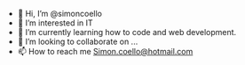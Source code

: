 - 👋 Hi, I’m @simoncoello
- 👀 I’m interested in IT
- 🌱 I’m currently learning how to code and web development.
- 💞️ I’m looking to collaborate on ...
- 📫 How to reach me Simon.coello@hotmail.com

<!---
simoncoello/simoncoello is a ✨ special ✨ repository because its `README.md` (this file) appears on your GitHub profile.
You can click the Preview link to take a look at your changes.
--->
